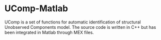 # UComp-Matlab
UComp is a set of functions for automatic identification of structural Unobserved Components model. The source code is written in C++ but has been integrated in Matlab through MEX files.
